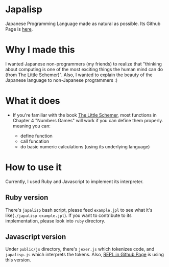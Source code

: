 # Japalisp
Japanese Programming Language made as natural as possible.
Its Github Page is [here](https://kenzan100.github.io/japalisp).

# Why I made this
I wanted Japanese non-programmers (my friends) to realize that "thinking about computing is one of the most exciting things the human mind can do (from The Little Schemer)".
Also, I wanted to explain the beauty of the Japanese language to non-Japanese programmers :)

# What it does
* If you're familiar with the book [The Little Schemer](https://mitpress.mit.edu/index.php?q=books/little-schemer),
  most functions in Chapter 4 "Numbers Games" will work if you can define them properly.
  meaning you can:

  * define function
  * call funcation
  * do basic numeric calculations (using its underlying language)

# How to use it
Currently, I used Ruby and Javascript to implement its interpreter.

## Ruby version
There's `japalisp` bash script, please feed `example.jpl` to see what it's like(`./japalisp example.jpl`).
If you want to contribute to its implementation, please look into `ruby` directory.

## Javascript version
Under `public/js` directory, there's `jexer.js` which tokenizes code, and `japalisp.js` which interprets the tokens.
Also, [REPL in Github Page](https://kenzan100.github.io/japalisp/repl.html) is using this version.
